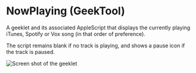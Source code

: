 # NowPlaying (GeekTool)

A geeklet and its associated AppleScript that displays the currently playing iTunes, Spotify or Vox song (in that order of preference).

The script remains blank if no track is playing, and shows a pause icon if the track is paused.

![Screen shot of the geeklet][geeklet-screenshot]

[geeklet-screenshot]: http://lh5.googleusercontent.com/-ihh818q0Nyc/Uvimi-kJr8I/AAAAAAAAA2Y/1Dj8IMBuv-I/s500/nowplaying-geektool.png
